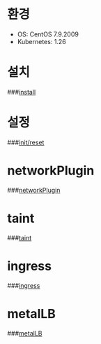 # 환경
- OS: CentOS 7.9.2009
- Kubernetes: 1.26


# 설치
###[install](./install.md)


# 설정 
###[init/reset](./init_reset.md)

# networkPlugin
###[networkPlugin](./networkPlugin.md)

# taint
###[taint](./taint.md)

# ingress
###[ingress](./ingress.md)

# metalLB
###[metalLB](./metalLB.md)


